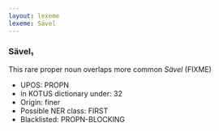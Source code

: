 ```yaml
---
layout: lexeme
lexeme: Sävel
---
```


###  Sävel₁

This rare proper noun overlaps more common *Sävel* (FIXME)
* UPOS:  PROPN
* in KOTUS dictionary under:  32
* Origin:  finer
* Possible NER class:  FIRST
* Blacklisted:  PROPN-BLOCKING

